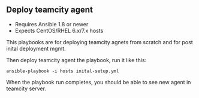 ## Deploy teamcity agent

- Requires Ansible 1.8 or newer
- Expects CentOS/RHEL 6.x/7.x hosts

This playbooks are for deploying teamcity agnets from scratch 
and for post inital deployment mgmt.

Then deploy teamcity agent the playbook, run it like this:

	ansible-playbook -i hosts inital-setup.yml

When the playbook run completes, you should be able to see new agent in teamcity server. 


